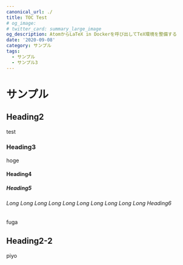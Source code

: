 ```yaml
---
canonical_url: ./
title: TOC Test
# og_image:
# twitter_card: summary_large_image
og_description: AtomからLaTeX in Dockerを呼び出してTeX環境を整備する
date: '2020-09-08'
category: サンプル
tags:
  - サンプル
  - サンプル3
---
```

# サンプル

## Heading2
test

### Heading3
hoge

#### Heading4

##### Heading5

###### Long Long Long Long Long Long Long Long Long Long Heading6
fuga

## Heading2-2
piyo
